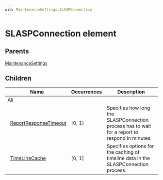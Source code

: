 ```yaml
---
uid: MaintenanceSettings.SLASPConnection
---
```


# SLASPConnection element

## Parents

[MaintenanceSettings](xref:MaintenanceSettings)

## Children

| Name | Occurrences | Description |
| --- | --- | --- |
| All |  |  |
| &#160;&#160;[ReportResponseTimeout](xref:MaintenanceSettings.SLASPConnection.ReportResponseTimeout) | [0, 1] | Specifies how long the SLASPConnection process has to wait for a report to respond in minutes. |
| &#160;&#160;[TimeLineCache](xref:MaintenanceSettings.SLASPConnection.TimeLineCache) | [0, 1] | Specifies options for the caching of timeline data in the SLASPConnection process. |
